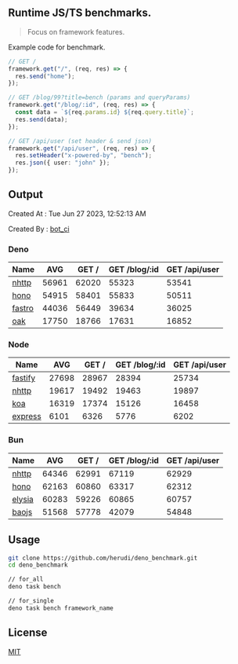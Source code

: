 ## Runtime JS/TS benchmarks.

> Focus on framework features.

Example code for benchmark.
```ts
// GET /
framework.get("/", (req, res) => {
  res.send("home");
});

// GET /blog/99?title=bench (params and queryParams)
framework.get("/blog/:id", (req, res) => {
  const data = `${req.params.id} ${req.query.title}`;
  res.send(data);
});

// GET /api/user (set header & send json)
framework.get("/api/user", (req, res) => {
  res.setHeader("x-powered-by", "bench");
  res.json({ user: "john" });
});
```

## Output
Created At : Tue Jun 27 2023, 12:52:13 AM

Created By : [bot_ci](https://github.com/herudi/deno_benchmarks/commits?author=github-actions%5Bbot%5D)


### Deno
|Name|AVG|GET /|GET /blog/:id|GET /api/user|
|----|----|----|----|----|
|[nhttp](https://github.com/nhttp/nhttp)|56961|62020|55323|53541|
|[hono](https://github.com/honojs/hono)|54915|58401|55833|50511|
|[fastro](https://github.com/fastrodev/fastro)|44036|56449|39634|36025|
|[oak](https://github.com/oakserver/oak)|17750|18766|17631|16852|
  


### Node
|Name|AVG|GET /|GET /blog/:id|GET /api/user|
|----|----|----|----|----|
|[fastify](https://github.com/fastify/fastify)|27698|28967|28394|25734|
|[nhttp](https://github.com/nhttp/nhttp)|19617|19492|19463|19897|
|[koa](https://github.com/koajs/koa)|16319|17374|15126|16458|
|[express](https://github.com/expressjs/express)|6101|6326|5776|6202|
  


### Bun
|Name|AVG|GET /|GET /blog/:id|GET /api/user|
|----|----|----|----|----|
|[nhttp](https://github.com/nhttp/nhttp)|64346|62991|67119|62929|
|[hono](https://github.com/honojs/hono)|62163|60860|63317|62312|
|[elysia](https://github.com/elysiajs/elysia)|60283|59226|60865|60757|
|[baojs](https://github.com/mattreid1/baojs)|51568|57778|42079|54848|
  



## Usage

```bash
git clone https://github.com/herudi/deno_benchmark.git
cd deno_benchmark

// for_all
deno task bench

// for_single
deno task bench framework_name
```

## License

[MIT](LICENSE)

